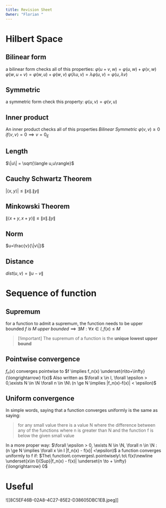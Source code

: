 ```yaml
---
title: Revision Sheet
Owner: "Florian "
---
```


# Hilbert Space
## Bilinear form
a bilinear form checks all of this properties:
$\varphi(u+v,w) = \varphi(u,w)+\varphi(v,w)$
$\varphi(w,u+v) = \varphi(w, u) +\varphi(w,v)$
$\varphi(\lambda u,v) = \lambda\varphi(u,v)=\varphi(u, \lambda v)$
## Symmetric
a symmetric form check this property:
$\varphi(u,v) = \varphi(v,u)$
## Inner product
An inner product checks all of this properties
$Bilinear$
$Symmetric$
$\varphi(v,v) \geq0$
$if \langle v,v \rangle =0 \implies v = 0_E$
## Length
$\|u\| = \sqrt{\langle u,u\rangle}$
## Cauchy Schwartz Theorem
$|\langle x,y\rangle | \leq \|x\|.\|y\|$
## Minkowski Theorem
$\|\langle x+y,x+y\rangle \| \leq \|x\|.\|y\|$
## Norm
$u=\frac{v}{\|v\|}$
## Distance
$dist(u,v) = \|u-v\|$
# Sequence of function
## Supremum
for a function to admit a supremum, the function needs to be upper bounded
$f\ is\ M\ upper\ bounded \implies \exists M : \forall x \in I, f(x) \leq M$

> [!important] The supremum of a function is the **unique lowest upper bound**

## Pointwise convergence
$f_n(x)$ converges pointwise to $f \implies f_n(x) \underset{n\to+\infty}{\longrightarrow} f(x)$
Also written as $\forall x \in I, \forall \epsilon > 0,\exists N \in \N \forall n \in \N\ (n \ge N \implies |f_n(x)-f(x)| < \epsilon)$

## Uniform convergence
In simple words, saying that a function converges uniformly is the same as saying:

> for any small value there is a value N where the difference between any of the functions where n is greater than N and the function f is below the given small value

In a more proper way:
$\forall \epsilon > 0, \exists N \in \N, \forall n \in \N : (n \ge N \implies \forall x \in I |f_n(x) - f(x)| <\epsilon)$
a function converges uniformly to f if:
$The\ function\ converges\ pointwisely\ to\ f(x)\newline \underset{x\in I}{Sup}|f_n(x) - f(x)| \underset{n \to + \infty}{\longrightarrow} 0$
  
# Useful
  
![[8C5EF46B-02A8-4C27-85E2-D38605DBC1EB.jpeg]]
